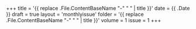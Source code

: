 +++
title = '{{ replace .File.ContentBaseName "-" " " | title }}'
date = {{ .Date }}
draft = true
layout = 'monthlyissue'
folder = '{{ replace .File.ContentBaseName "-" " " | title }}'
volume = 1
issue = 1
+++
